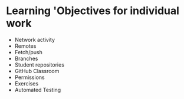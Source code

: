 # Learning 'Objectives for individual work

* Network activity
* Remotes
* Fetch/push
* Branches
* Student repositories
* GitHub Classroom
* Permissions
* Exercises
* Automated Testing
